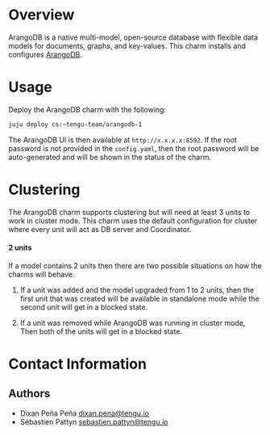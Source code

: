 # Overview

ArangoDB is a native multi-model, open-source database with flexible
data models for documents, graphs, and key-values. This charm installs and
configures [ArangoDB](https://arangodb.com/).

# Usage

Deploy the ArangoDB charm with the following:

```bash
juju deploy cs:~tengu-team/arangodb-1
```
The ArangoDB UI is then available at `http://x.x.x.x:8592`. If the root password is not provided in the `config.yaml`, then the root password will be auto-generated and will be shown in the status of the charm.


# Clustering
The ArangoDB charm supports clustering but will need at least 3 units to work in cluster mode. This charm uses the default configuration for cluster where every unit will act as DB server and Coordinator.

#### 2 units
If a model contains 2 units then there are two possible situations on how the charms will behave.

1) If a unit was added and the model upgraded from 1 to 2 units, then the first unit that was created will be available in standalone mode while the second unit will get in a blocked state.

2) If a unit was removed while ArangoDB was running in cluster mode, Then both of the units will get in a blocked state.

# Contact Information

## Authors

 - Dixan Peña Peña <dixan.pena@tengu.io>
 - Sébastien Pattyn <sebastien.pattyn@tengu.io>
